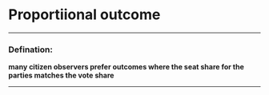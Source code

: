 # Proportiional outcome


---
### Defination:

**many citizen observers prefer outcomes where the seat share for the parties matches the vote share**

---
